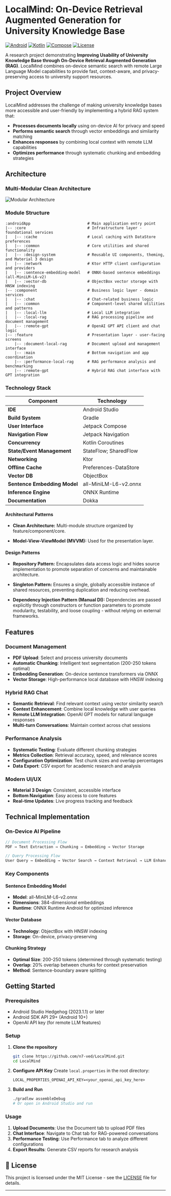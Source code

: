 # LocalMind: On-Device Retrieval Augmented Generation for University Knowledge Base

[![Android](https://img.shields.io/badge/Platform-Android-green.svg)](https://developer.android.com)
[![Kotlin](https://img.shields.io/badge/Language-Kotlin-blue.svg)](https://kotlinlang.org)
[![Compose](https://img.shields.io/badge/UI-Jetpack%20Compose-orange.svg)](https://developer.android.com/jetpack/compose)
[![License](https://img.shields.io/badge/License-MIT-yellow.svg)](LICENSE)

A research project demonstrating **Improving Usability of University Knowledge Base through On-Device Retrieval Augmented Generation (RAG)**. LocalMind combines on-device semantic search with remote Large Language Model capabilities to provide fast, context-aware, and privacy-preserving access to university support resources.

## Project Overview

LocalMind addresses the challenge of making university knowledge bases more accessible and user-friendly by implementing a hybrid RAG system that:

- **Processes documents locally** using on-device AI for privacy and speed
- **Performs semantic search** through vector embeddings and similarity matching
- **Enhances responses** by combining local context with remote LLM capabilities
- **Optimizes performance** through systematic chunking and embedding strategies

## Architecture

### Multi-Modular Clean Architecture

![Modular Architecture](https://github.com/n7-ved/LocalMind/blob/main/docs/diagrams/localmind_architecture.png)

### Module Structure
```
:androidApp                         # Main application entry point
|-- :core                           # Infrastructure layer - foundational services
|   |-- :cache                      # Local caching with DataStore preferences
|   |-- :common                     # Core utilities and shared functionality
|   |-- :design-system              # Reusable UI components, theming, and Material 3 design
|   |-- :network                    # Ktor HTTP client configuration and providers
|   |-- :sentence-embedding-model   # ONNX-based sentence embeddings (all-MiniLM-L6-v2)
|   |-- :vector-db                  # ObjectBox vector storage with HNSW indexing
|-- :component                      # Business logic layer - domain services
|   |-- :chat                       # Chat-related business logic
|   |-- :common                     # Component-level shared utilities and patterns
|   |-- :local-llm                  # Local LLM integration
|   |-- :local-rag                  # RAG processing pipeline and document management
|   |-- :remote-gpt                 # OpenAI GPT API client and chat logic
|-- :feature                        # Presentation layer - user-facing screens
    |-- :document-local-rag         # Document upload and management interface
    |-- :main                       # Bottom navigation and app coordination
    |-- :performance-local-rag      # RAG performance analysis and benchmarking
    |-- :remote-gpt                 # Hybrid RAG chat interface with GPT integration
```

### Technology Stack

| Component | Technology |
|-----------|------------|
| **IDE** | Android Studio |
| **Build System** | Gradle |
| **User Interface** | Jetpack Compose |
| **Navigation Flow** | Jetpack Navigation |
| **Concurrency** | Kotlin Coroutines |
| **State/Event Management** | StateFlow; SharedFlow |
| **Networking** | Ktor |
| **Offline Cache** | Preferences-DataStore |
| **Vector DB** | ObjectBox |
| **Sentence Embedding Model** | all-MiniLM-L6-v2.onnx |
| **Inference Engine** | ONNX Runtime |
| **Documentation** | Dokka |

#### Architectural Patterns
- **Clean Architecture:** Multi-module structure organized by feature/component/core.


- **Model-View-ViewModel (MVVM):** Used for the presentation layer.

#### Design Patterns
- **Repository Pattern:** Encapsulates data access logic and hides source implementation to promote separation of concerns and maintainable architecture.


- **Singleton Pattern:** Ensures a single, globally accessible instance of shared resources, preventing duplication and reducing overhead.


- **Dependency Injection Pattern (Manual DI):** Dependencies are passed explicitly through constructors or function parameters to promote modularity, testability, and loose coupling - without relying on external frameworks.

## Features

### Document Management
- **PDF Upload**: Select and process university documents
- **Automatic Chunking**: Intelligent text segmentation (200-250 tokens optimal)
- **Embedding Generation**: On-device sentence transformers via ONNX
- **Vector Storage**: High-performance local database with HNSW indexing

### Hybrid RAG Chat
- **Semantic Retrieval**: Find relevant context using vector similarity search
- **Context Enhancement**: Combine local knowledge with user queries
- **Remote LLM Integration**: OpenAI GPT models for natural language responses
- **Multi-turn Conversations**: Maintain context across chat sessions

### Performance Analysis
- **Systematic Testing**: Evaluate different chunking strategies
- **Metrics Collection**: Retrieval accuracy, speed, and relevance scores
- **Configuration Optimization**: Test chunk sizes and overlap percentages
- **Data Export**: CSV export for academic research and analysis

### Modern UI/UX
- **Material 3 Design**: Consistent, accessible interface
- **Bottom Navigation**: Easy access to core features
- **Real-time Updates**: Live progress tracking and feedback

## Technical Implementation

### On-Device AI Pipeline

```kotlin
// Document Processing Flow
PDF → Text Extraction → Chunking → Embedding → Vector Storage

// Query Processing Flow  
User Query → Embedding → Vector Search → Context Retrieval → LLM Enhancement → Response
```

### Key Components

#### Sentence Embedding Model
- **Model**: all-MiniLM-L6-v2.onnx
- **Dimensions**: 384-dimensional embeddings
- **Runtime**: ONNX Runtime Android for optimized inference

#### Vector Database
- **Technology**: ObjectBox with HNSW indexing
- **Storage**: On-device, privacy-preserving

#### Chunking Strategy
- **Optimal Size**: 200-250 tokens (determined through systematic testing)
- **Overlap**: 20% overlap between chunks for context preservation
- **Method**: Sentence-boundary aware splitting

## Getting Started

### Prerequisites
- Android Studio Hedgehog (2023.1.1) or later
- Android SDK API 29+ (Android 10+)
- OpenAI API key (for remote LLM features)

### Setup

1. **Clone the repository**
   ```bash
   git clone https://github.com/n7-ved/LocalMind.git
   cd LocalMind
   ```

2. **Configure API Key**
   Create `local.properties` in the root directory:
   ```properties
   LOCAL_PROPERTIES_OPENAI_API_KEY=<your_openai_api_key_here>
   ```

3. **Build and Run**
   ```bash
   ./gradlew assembleDebug
   # Or open in Android Studio and run
   ```

### Usage

1. **Upload Documents**: Use the Document tab to upload PDF files
2. **Chat Interface**: Navigate to Chat tab for RAG-powered conversations  
3. **Performance Testing**: Use Performance tab to analyze different configurations
4. **Export Results**: Generate CSV reports for research analysis


## 📄 License

This project is licensed under the MIT License - see the [LICENSE](LICENSE) file for details.

---
